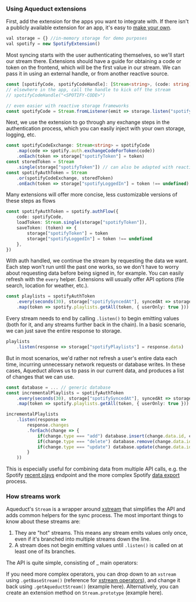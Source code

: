### Using Aqueduct extensions
First, add the extension for the apps you want to integrate with. If there isn't a publicly available extension for an app, it's easy to [make your own](). 
```typescript
val storage = {} //in-memory storage for demo purposes
val spotify = new SpotifyExtension()
```

Most syncing starts with the user authenticating themselves, so we'll start our stream there. Extensions should have a guide for obtaining a code or token on the frontend, which will be the first value in our stream. We can pass it in using an external handle, or from another reactive source. 
```typescript
const [spotifyCode, spotifyCodeHandle]: [Stream<string>, (code: string) => void] = Stream.fromHandle<string>()
// elsewhere in the app, call the handle to kick off the stream
// spotifyCodeHandle("<SPOTIFY-CODE>")

// even easier with reactive storage frameworks
const spotifyCode = Stream.fromListener(emit => storage.listen("spotifyCode", emit))
``` 
Next, we use the extension to go through any exchange steps in the authentication process, which you can easily inject with your own storage, logging, etc.
```typescript
const spotifyCodeExchange: Stream<string> = spotifyCode
    .map(code => spotify.auth.exchangeCodeForToken(code))
    .onEach(token => storage["spotifyToken"] = token)
const storedToken = Stream
    .single(storage["spotifyToken"]) // can also be adapted with reactive storage
const spotifyAuthToken = Stream
    .or(spotifyCodeExchange, storedToken) 
    .onEach(token => storage["spotifyLoggedIn"] = token !== undefined)
```
Many extensions will offer more concise, less customizable versions of these steps as flows
```typescript
const spotifyAuthToken = spotify.authFlow({
    code: spotifyCode,
    loadToken: Stream.single(storage["spotifyToken"]),
    saveToken: (token) => {
        storage["spotifyToken"] = token
        storage["spotifyLoggedIn"] = token !== undefined
    },
})
```

With auth handled, we continue the stream by requesting the data we want. Each step won't run until the past one works, so we don't have to worry about requesting data before being signed in, for example. You can easily refresh with the `every` helper. Extensions will usually offer API options (file search, location for weather, etc.).
```typescript
const playlists = spotifyAuthToken
    .every(seconds(30), storage["spotifySyncedAt"], syncedAt => storage["spotifySyncedAt"] = syncedAt)
    .map(token => spotify.playlists.getAll(token, { userOnly: true }))
```
Every stream needs to end by calling `.listen()` to begin emitting values (both for it, and any streams further back in the chain).
In a basic scenario, we can just save the entire response to storage.
```typescript
playlists
    .listen(response => storage["spotifyPlaylists"] = response.data)
```
But in most scenarios, we'd rather not refresh a user's entire data each time, incurring unnecessary network requests or database writes. In these cases, Aqueduct allows us to pass in our current data, and produces a list of changes that we can use.
```typescript
const database = ... // generic database
const incrementalPlaylists = spotifyAuthToken
    .every(seconds(30), storage["spotifySyncedAt"], syncedAt => storage["spotifySyncedAt"] = syncedAt)
    .map(token => spotify.playlists.getAll(token, { userOnly: true }))

incrementalPlaylists
    .listen(response => 
        response.changes
        .forEach(change => {
            if(change.type === "add") database.insert(change.data.id, change.data)
            if(change.type === "delete") database.remove(change.data.id)
            if(change.type === "update") database.update(change.data.id, change.data)
        }
    ))
```
This is especially useful for combining data from multiple API calls, e.g. the Spotify [recent plays]() endpoint and the more complex Spotify [data export]() process.

### How streams work
Aqueduct's `Stream` is a wrapper around [xstream](https://github.com/staltz/xstream) that simplifies the API and adds common helpers for the sync process. The most important things to know about these streams are:

1. They are "hot" streams. This means any stream emits values only once, even if it's branched into multiple streams down the line. 
2. A stream does not begin emitting values until `.listen()` is called on at least one of its branches.

The API is quite simple, consisting of _ main operators:

If you need more complex operators, you can drop down to an `xstream` using `.getBaseStream()` (reference for [xstream operators](https://github.com/staltz/xstream?tab=readme-ov-file#methods-and-operators)), and change it back using `.getAqueductStream()` (example here). Alternatively, you can create an extension method on `Stream.prototype` (example here).